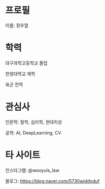 # 프로필
이름: 정우열


# 학력
대구과학고등학교 졸업

한양대학교 재학

육군 전역


# 관심사
인문학: 철학, 심리학, 현대지성

공학: AI, DeepLearning, CV


# 타 사이트
인스타그램: @wooyuls_law

블로그: https://blog.naver.com/5730wjddnduf
